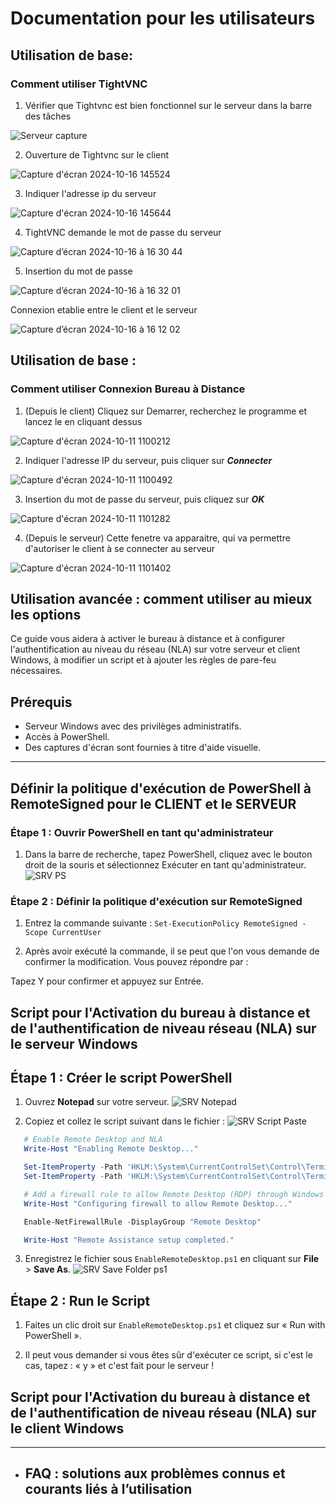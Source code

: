 # Documentation pour les utilisateurs

## Utilisation de base: 

### Comment utiliser **TightVNC**

1. Vérifier que Tightvnc est bien fonctionnel sur le serveur dans la barre des tâches
 
![Serveur capture ](https://github.com/user-attachments/assets/b39a7e9b-3a9e-4367-a67e-f70e15b8847e) 

2. Ouverture de Tightvnc sur le client

![Capture d'écran 2024-10-16 145524](https://github.com/user-attachments/assets/e5de72de-6a55-4025-adcf-cba1c77def5b)

3. Indiquer l'adresse ip du serveur

![Capture d'écran 2024-10-16 145644](https://github.com/user-attachments/assets/a3528194-b3b6-40f1-b0f2-1943561f06e1)

4. TightVNC demande le mot de passe du serveur
 
![Capture d’écran 2024-10-16 à 16 30 44](https://github.com/user-attachments/assets/2163b395-5039-41fe-9c30-303ce078f380)

5. Insertion du mot de passe

![Capture d’écran 2024-10-16 à 16 32 01](https://github.com/user-attachments/assets/bc291968-5493-446a-ac1e-920f1c230cea)

Connexion etablie entre le client et le serveur

![Capture d’écran 2024-10-16 à 16 12 02](https://github.com/user-attachments/assets/9f6ba006-abf2-44fe-bb40-9eb7a23832d1)











## Utilisation de base :

### Comment utiliser **Connexion Bureau à Distance**

1. (Depuis le client) Cliquez sur Demarrer, recherchez le programme et lancez le en cliquant dessus

![Capture d'écran 2024-10-11 1100212](https://github.com/user-attachments/assets/d08ba675-779f-4de2-9fd7-7dc79cc5fe04)

2. Indiquer l'adresse IP du serveur, puis cliquer sur _**Connecter**_

![Capture d'écran 2024-10-11 1100492](https://github.com/user-attachments/assets/5f54e1c3-23e4-4118-8da8-ae7ed26fdd21)

3. Insertion du mot de passe du serveur, puis cliquez sur _**OK**_

![Capture d'écran 2024-10-11 1101282](https://github.com/user-attachments/assets/36b0cb17-13dd-4f6d-922c-244a15eb5aa9)

4. (Depuis le serveur) Cette fenetre va apparaitre, qui va permettre d'autoriser le client à se connecter au serveur

![Capture d'écran 2024-10-11 1101402](https://github.com/user-attachments/assets/a8f05f3b-1b79-4e3d-961d-b5f380d7b347)



## Utilisation avancée : comment utiliser au mieux les options

Ce guide vous aidera à activer le bureau à distance et à configurer l'authentification au niveau du réseau (NLA) sur votre serveur et client Windows, à modifier un script et à ajouter les règles de pare-feu nécessaires.

## Prérequis

- Serveur Windows avec des privilèges administratifs.
- Accès à PowerShell.
- Des captures d'écran sont fournies à titre d'aide visuelle.

---

## Définir la politique d'exécution de PowerShell à RemoteSigned pour le **CLIENT** et le **SERVEUR**

### Étape 1 : Ouvrir PowerShell en tant qu'administrateur 

1. Dans la barre de recherche, tapez PowerShell, cliquez avec le bouton droit de la souris et sélectionnez Exécuter en tant qu'administrateur.
![SRV PS](https://github.com/user-attachments/assets/60aac6d7-ef35-45b8-8cd2-394dd8be5c69)


### Étape 2 : Définir la politique d'exécution sur RemoteSigned

1. Entrez la commande suivante : ``` Set-ExecutionPolicy RemoteSigned -Scope CurrentUser ```

2. Après avoir exécuté la commande, il se peut que l'on vous demande de confirmer la modification. Vous pouvez répondre par :

Tapez Y pour confirmer et appuyez sur Entrée.

## Script pour l'Activation du bureau à distance et de l'authentification de niveau réseau (NLA) sur le serveur Windows

## Étape 1 : Créer le script PowerShell

1. Ouvrez **Notepad** sur votre serveur.
![SRV Notepad](https://github.com/user-attachments/assets/a3b474e6-8d69-4cbc-bd43-fe740a505b00)


2. Copiez et collez le script suivant dans le fichier :
![SRV Script Paste](https://github.com/user-attachments/assets/bbb7fe2e-952f-40ae-87d0-34ac13123885)


```powershell
   # Enable Remote Desktop and NLA
   Write-Host "Enabling Remote Desktop..."

   Set-ItemProperty -Path 'HKLM:\System\CurrentControlSet\Control\Terminal Server' -Name "fDenyTSConnections" -Value 0
   Set-ItemProperty -Path 'HKLM:\System\CurrentControlSet\Control\Terminal Server\WinStations\RDP-Tcp' -Name "UserAuthentication" -Value 1

   # Add a firewall rule to allow Remote Desktop (RDP) through Windows Defender Firewall
   Write-Host "Configuring firewall to allow Remote Desktop..."

   Enable-NetFirewallRule -DisplayGroup "Remote Desktop"

   Write-Host "Remote Assistance setup completed."
```

3. Enregistrez le fichier sous `EnableRemoteDesktop.ps1` en cliquant sur **File** > **Save As**.
![SRV Save Folder ps1](https://github.com/user-attachments/assets/1626d7cb-fc41-4492-ac44-3613600db84a)


## Étape 2 : Run le Script

1. Faites un clic droit sur `EnableRemoteDesktop.ps1` et cliquez sur « Run with PowerShell ».

2. Il peut vous demander si vous êtes sûr d'exécuter ce script, si c'est le cas, tapez : « y » et c'est fait pour le serveur !
 

## Script pour l'Activation du bureau à distance et de l'authentification de niveau réseau (NLA) sur le client Windows




---

- ## FAQ : solutions aux problèmes connus et courants liés à l’utilisation
 
